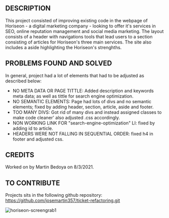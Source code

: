 <TICKET REFACTORING>

## DESCRIPTION ##

This project consisted of improving existing code in the webpage of Horiseon - a digital marketing company - looking to offer it's services in SEO, online reputation management and social media marketing.
The layout consists of a header with navigations tools that lead users to a section consisting of articles for Horiseon's three main services.
The site also includes a aside highlighting the Horiseon's strenghths.

## PROBLEMS FOUND AND SOLVED ##

In general, project had a lot of elements that had to be adjusted as described below:

- NO META DATA OR PAGE TITTLE: Added description and keywords meta data; as well as tittle for search engine optimization.
- NO SEMANTIC ELEMENTS: Page had lots of divs and no semantic elements; fixed by adding header, section, article, aside and footer.
- TOO MANY DIVS: Got rid of many divs and instead assigned classes to make code cleaner' also adjusted .css accordingly.
- NON WORKING LINK FOR "search-engine-optimization" LI: fixed by adding id to article.
- HEADERS WERE NOT FALLING IN SEQUENTIAL ORDER: fixed h4 in footer and adjusted css.

## CREDITS ##

Worked on by Martin Bedoya on 8/3/2021.

## TO CONTRIBUTE ##

Projects sits in the following github repository: https://github.com/josemartin357/ticket-refactoring.git

  ![horiseon-screengrab1](https://user-images.githubusercontent.com/83382332/128583049-07f1edcd-649c-4d27-92af-684c377ed6b0.JPG)
